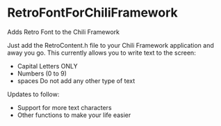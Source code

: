 # RetroFontForChiliFramework
Adds Retro Font to the Chili Framework

Just add the RetroContent.h file to your Chili Framework application and away you go.
This currently allows you to write text to the screen:
- Capital Letters ONLY
- Numbers (0 to 9)
- spaces
Do not add any other type of text

Updates to follow:
- Support for more text characters
- Other functions to make your life easier
